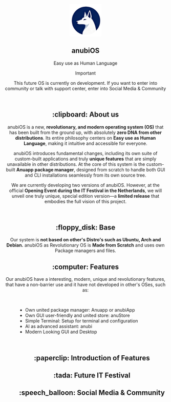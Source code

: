 <div align="center">
  <img src="/assets/logo.png" width=100 id=Logo>
  
 ## anubiOS

 Easy use as Human Language

 > [!IMPORTANT]
> This future OS is currently on development. If you want to enter into community or talk with support center, enter into Social Media & Community
 
&nbsp;

<div align=center>
<h2>:clipboard: About us</h2>
  <p>
    anubiOS is a new, <strong>revolutionary, and modern operating system (OS)</strong> that has been built from the ground up, with absolutely 
    <strong>zero DNA from other distributions</strong>. Its entire philosophy centers on 
    <strong>Easy use as Human Language</strong>, making it intuitive and accessible for everyone.
  </p>

  <p>
    anubiOS introduces fundamental changes, including its own suite of custom-built applications and truly 
    <strong>unique features</strong> that are simply unavailable in other distributions. At the core of this system is the custom-built 
    <strong>Anuapp package manager</strong>, designed from scratch to handle both GUI and CLI installations seamlessly from its own source tree.
  </p>

  <p>
    We are currently developing two versions of anubiOS. However, at the official 
    <strong>Opening Event during the IT Festival in the Netherlands</strong>, we will unveil one truly unique, special edition version—a 
    <strong>limited release</strong> that embodies the full vision of this project.
  </p>

  &nbsp;

  <h2>:floppy_disk: Base</h2>
  <p>
    Our system is <strong>not based on other's Distro's such as Ubuntu, Arch and Debian.</strong> anubiOS as Revolutionary OS is <strong>Made from Scratch</strong> and uses own Package managers and files.
  </p>
  
  <h2>:computer: Features</h2>
  <p>
    Our anubiOS have a interesting, modern, unique and revolutionary features, that have a non-barrier use and it have not developed in other's OSes, such as:
  </p>
  
  &nbsp;

</dir>
  
<dir align="left">
    <ul>
    <li>Own united package manager: Anuapp or anubiApp</li>
    <li>Own GUI user-friendly and united store: anuStore </li>
    <li>Simple Terminal: Setup for terminal and configuration</li>
    <li>AI as advanced assistant: anubi</li>
    <li>Modern Looking GUI and Desktop</li>
  </ul>
</dir>

  &nbsp;

<dir align="center">
  <h2>:paperclip: Introduction of Features</h2>
  <h2>:tada: Future IT Festival</h2>
  <h2>:speech_balloon: Social Media & Community</h2>
</div>
